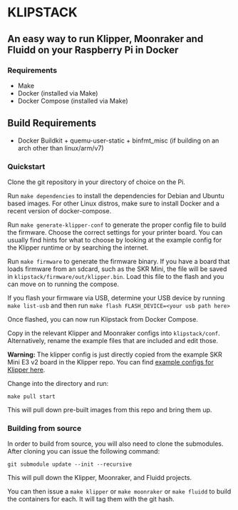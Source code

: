 # KLIPSTACK
## An easy way to run Klipper, Moonraker and Fluidd on your Raspberry Pi in Docker

### Requirements
- Make
- Docker (installed via Make)
- Docker Compose (installed via Make)

## Build Requirements
- Docker Buildkit + quemu-user-static + binfmt_misc (if building on an arch other than linux/arm/v7)

### Quickstart
Clone the git repository in your directory of choice on the Pi.

Run `make dependencies` to install the dependencies for Debian and Ubuntu based images. For other Linux distros, make sure to install Docker and a recent version of docker-compose.

Run `make generate-klipper-conf` to generate the proper config file to build the firmware. Choose the correct settings for your printer board. You can usually find hints for what to choose by looking at the example config for the Klipper runtime or by searching the internet. 

Run `make firmware` to generate the firmware binary. If you have a board that loads firmware from an sdcard, such as the SKR Mini, the file will be saved in `klipstack/firmware/out/klipper.bin`. Load this file to the flash and you can move on to running the compose.

If you flash your firmware via USB, determine your USB device by running `make list-usb` and then run `make flash FLASH_DEVICE=<your usb path here>`

Once flashed, you can now run Klipstack from Docker Compose.

Copy in the relevant Klipper and Moonraker configs into `klipstack/conf`. Alternatively, rename the example files that are included and edit those. 

**Warning:** The klipper config is just directly copied from the example SKR Mini E3 v2 board in the Klipper repo. You can find [example configs for Klipper here](https://github.com/KevinOConnor/klipper/tree/master/config).

Change into the directory and run:

`make pull start`

This will pull down pre-built images from this repo and bring them up. 

### Building from source
In order to build from source, you will also need to clone the submodules. After cloning you can issue the following command:

`git submodule update --init --recursive`

This will pull down the Klipper, Moonraker, and Fluidd projects.

You can then issue a `make klipper` or `make moonraker` or `make fluidd` to build the containers for each. It will tag them with the git hash.
